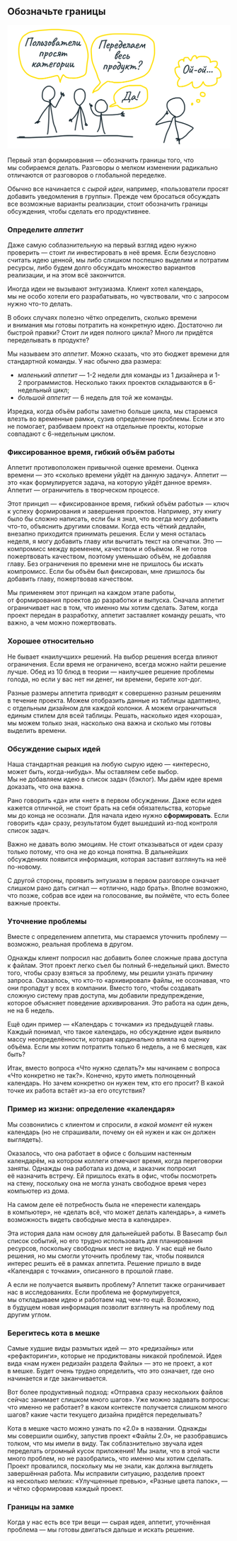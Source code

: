 ## <a name="h12"></a> Обозначьте границы

![Иллюстрация](../images/png/1.2-1.png)

Первый этап формирования — обозначить границы того, что мы собираемся делать. Разговоры о мелком изменении радикально отличаются от разговоров о глобальной переделке.

Обычно все начинается с *сырой идеи*, например, «пользователи просят добавить уведомления в группы». Прежде чем бросаться обсуждать все возможные варианты реализации, стоит обозначить границы обсуждения, чтобы сделать его продуктивнее.

### Определите *аппетит*

Даже самую соблазнительную на первый взгляд идею нужно проверить — стоит ли инвестировать в неё время. Если безусловно считать идею ценной, мы либо слишком поспешно выделим и потратим ресурсы, либо будем долго обсуждать множество вариантов реализации, и на этом всё закончится.

Иногда идеи не вызывают энтузиазма. Клиент хотел календарь, мы не особо хотели его разрабатывать, но чувствовали, что с запросом нужно что-то делать.

В обоих случаях полезно чётко определить, сколько времени и внимания мы готовы потратить на конкретную идею. Достаточно ли быстрой правки? Стоит ли идея полного цикла? Много ли придётся переделывать в продукте? 

Мы называем это *аппетит*. Можно сказать, что это бюджет времени для стандартной команды. У нас обычно два размера:

* *маленький аппетит* — 1-2 недели для команды из 1 дизайнера и 1-2 программистов. Несколько таких проектов складываются в 6-недельный цикл;
* *большой аппетит* — 6 недель для той же команды.

Изредка, когда объём работы заметно больше цикла, мы стараемся влезть во временные рамки, сузив определение проблемы. Если и это не помогает, разбиваем проект на отдельные проекты, которые совпадают с 6-недельным циклом.

### Фиксированное время, гибкий объём работы 

Аппетит противоположен привычной оценке времени. Оценка времени — это «сколько времени уйдёт на данную задачу». Аппетит — это «как формулируется задача, на которую уйдёт данное время». Аппетит — ограничитель в творческом процессе.

Этот принцип — «фиксированное время, гибкий объём работы» — ключ к успеху формирования и завершения проектов. Например, эту книгу было бы сложно написать, если бы я знал, что всегда могу добавить что-то, объяснить другими словами. Когда есть чёткий дедлайн, внезапно приходится принимать решения. Если у меня осталась неделя, я могу добавить главу или вычитать текст на опечатки. Это — компромисс между временем, качеством и объёмом. Я не готов пожертвовать качеством, поэтому уменьшаю объём, не добавляя главу. Без ограничения по времени мне не пришлось бы искать компромисс. Если бы объём был фиксирован, мне *пришлось* бы добавить главу, пожертвовав качеством.

Мы применяем этот принцип на каждом этапе работы, от формирования проектов до разработки и выпуска. Сначала аппетит ограничивает нас в том, что именно мы хотим сделать. Затем, когда проект передан в разработку, аппетит заставляет команду решать, что важно, а чем можно пожертвовать.

### Хорошее относительно

Не бывает «наилучших» решений. На выбор решения всегда влияют ограничения. Если время не ограничено, всегда можно найти решение лучше. Обед из 10 блюд в теории — наилучшее решение проблемы голода, но если у вас нет ни денег, ни времени, берите хот-дог.

Разные размеры аппетита приводят к совершенно разным решениям в течение проекта. Можем отобразить данные из таблицы адаптивно, с отдельным дизайном для каждой колонки. А можем ограничиться единым стилем для всей таблицы. Решать, насколько идея «хороша», мы можем только зная, насколько она важна и сколько мы готовы выделить времени.

### Обсуждение сырых идей

Наша стандартная реакция на любую сырую идею — «интересно, может быть, когда-нибудь». Мы оставляем себе выбор. Мы не добавляем идею в список задач (бэклог). Мы даём идее время доказать, что она важна.

Рано говорить «да» или «нет» в первом обсуждении. Даже если идея кажется отличной, не стоит брать на себя обязательства, которые мы до конца не осознали. Для начала идею нужно **сформировать**. Если говорить «да» сразу, результатом будет вышедший из-под контроля список задач.

Важно не давать волю эмоциям. Не стоит отказываться от идеи сразу только потому, что она не до конца понятна. В дальнейших обсуждениях появится информация, которая заставит взглянуть на неё по-новому. 

С другой стороны, проявить энтузиазм в первом разговоре означает слишком рано дать сигнал — «отлично, надо брать». Вполне возможно, что позже, собрав все идеи на голосование, вы поймёте, что есть более важные проекты.

### Уточнение проблемы

Вместе с определением аппетита, мы стараемся уточнить проблему — возможно, реальная проблема в другом.

Однажды клиент попросил нас добавить более сложные права доступа к файлам. Этот проект легко съел бы полный 6-недельный цикл. Вместо того, чтобы сразу взяться за проблему, мы решили узнать причину запроса. Оказалось, что кто-то «архивировал» файлы, не осознавая, что они пропадут у всех в компании. Вместо того, чтобы создавать сложную систему прав доступа, мы добавили предупреждение, которое объясняет поведение архивирования. Это работа на один день, не на 6 недель.

Ещё один пример — «Календарь с точками» из предыдущей главы. Каждый понимал, что такое календарь, но обсуждение идеи выявило массу неопределённости, которая кардинально влияла на оценку объёма. Если мы хотим потратить только 6 недель, а не 6 месяцев, как быть?

Итак, вместо вопроса «Что нужно сделать?» мы начинаем с вопроса «Что конкретно не так?». Конечно, круто иметь полноценный календарь. Но зачем конкретно он нужен тем, кто его просит? В какой точке их работа встаёт из-за его отсутствия?

### Пример из жизни: определение «календаря»

Мы созвонились с клиентом и спросили, *в какой момент* ей нужен календарь (но не спрашивали, почему он ей нужен и как он должен выглядеть).

Оказалось, что она работает в офисе с большим настенным календарём, на котором коллеги отмечают время, когда переговорки заняты. Однажды она работала из дома, и заказчик попросил её назначить встречу. Ей пришлось ехать в офис, чтобы посмотреть на стену, поскольку она не могла узнать свободное время через компьютер из дома.

На самом деле её потребность была не «перенести календарь в компьютер», не «делать всё, что может делать календарь», а «иметь возможность видеть свободные места в календаре».

Эта история дала нам основу для дальнейшей работы. В Basecamp был список событий, но его трудно использовать для планирования ресурсов, поскольку свободных мест не видно. У нас ещё не было решения, но мы смогли уточнить проблему так, чтобы появился интерес решить её в рамках аппетита. Решение пришло в виде «Календаря с точками», описанного в прошлой главе.

А если не получается выявить проблему? Аппетит также ограничивает нас в исследованиях. Если проблема не формулируется, мы откладываем идею и работаем над чем-то ещё. Возможно, в будущем новая информация позволит взглянуть на проблему под другим углом.


### Берегитесь кота в мешке

Самые худшие виды размытых идей — это «редизайны» или «рефакторинги», которые не продиктованы никакой проблемой. Идея вида «нам нужен редизайн раздела Файлы» — это не проект, а кот в мешке. Будет очень трудно определить, что это означает, где оно начинается и где заканчивается. 

Вот более продуктивный подход: «Отправка сразу нескольких файлов сейчас занимает слишком много шагов». Уже можно задавать вопросы: что именно не работает? в каком контексте получается слишком много шагов? какие части текущего дизайна придётся переделывать?

Кота в мешке часто можно узнать по «2.0» в названии. Однажды мы совершили ошибку, запустив проект «Файлы 2.0», не разобравшись толком, что мы имели в виду. Так соблазнительно звучала идея переделать огромный кусок приложения! Мы знали, что в этой части много проблем, но не разобрались, что именно мы хотим сделать. Проект провалился, поскольку мы не знали, как должна выглядеть завершённая работа. Мы исправили ситуацию, разделив проект на несколько мелких: «Улучшенные превью», «Разные цвета папок», — и чётко сформировав каждый проект.


### Границы на замке

Когда у нас есть все три вещи — сырая идея, аппетит, уточнённая проблема — мы готовы двигаться дальше и искать решение.